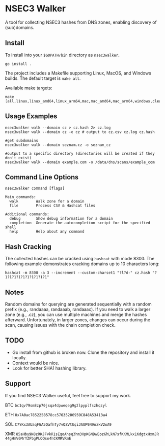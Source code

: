 # NSEC3 Walker

A tool for collecting NSEC3 hashes from DNS zones, enabling discovery of (sub)domains.

## Install

To install into your `$GOPATH/bin` directory as `nsec3walker`.
```
go install .
```
The project includes a Makefile supporting Linux, MacOS, and Windows builds. The default target is `make all`.


Available make targets:
```shell
make [all,linux,linux_amd64,linux_arm64,mac,mac_amd64,mac_arm64,windows,clean]
```

## Usage Examples

```shell
nsec3walker walk --domain cz > cz.hash 2> cz.log
nsec3walker walk --domain cz -o cz # output to cz.csv cz.log cz.hash

#get subdomains
nsec3walker walk --domain seznam.cz -o seznam_cz

#output to a specific directory (directories will be created if they don't exist)
nsec3walker walk --domain example.com -o /data/dns/scans/example_com
```

## Command Line Options

```
nsec3walker command [flags]

Main commands:
  walk        Walk zone for a domain
  file        Process CSV & Hashcat files

Additional commands:
  debug       Show debug information for a domain
  completion  Generate the autocompletion script for the specified shell
  help        Help about any command
```

## Hash Cracking

The collected hashes can be cracked using `hashcat` with mode 8300.
The following example demonstrates cracking domains up to 10 characters long:

```
hashcat -m 8300 -a 3 --increment --custom-charset1 "?l?d-" cz.hash "?1?1?1?1?1?1?1?1?1?1"
```

## Notes
Random domains for querying are generated sequentially with a random prefix (e.g., randaaaa, randaaab, randaaac).
If you need to walk a larger zone (e.g., .cz), you can use multiple machines and merge the hashes afterward.
Unfortunately, in larger zones, changes can occur during the scan, causing issues with the chain completion check.

## TODO
- Go install from github is broken now. Clone the repository and install it locally.
- Context would be nice.
- Look for better SHA1 hashing library.


## Support
If you find NSEC3 Walker useful, feel free to support my work.  

BTC `bc1qv79sm8zp70jsqa4dpweqeg9g2lpyplfszhqzyl`  

ETH `0x7A0ac7852258578cc57635206959C848A53413a4`  

SOL `C7YKx3AUaqFGA5QafhTy7vQZVtUqiJAUP9N9nzkV2oA9`

XMR&nbsp;`85aHby9N8zRKJFvkR1sEqoAhsq3hm3XpKGNDwEozGhLkN7sfKKMLkx1KdgtxHxmJR44gHmV6MrYZPbgPLQQso4hCKMRVRmE`
